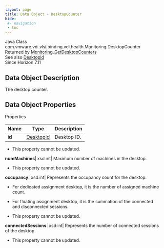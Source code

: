 ```yaml
---
layout: page
title: Data Object - DesktopCounter
hide:
 #- navigation
 - toc
---
```






Java Class
    com.vmware.vdi.vlsi.binding.vdi.health.Monitoring.DesktopCounter  
Returned by
     [Monitoring_GetDesktopCounters](vdi.health.Monitoring.md#getDesktopCounters)  
See also
     [DesktopId](vdi.entity.DesktopId.md)  
Since 
    Horizon 7.11

## Data Object Description 

The desktop counter. 

## Data Object Properties

Properties

Name |  Type |  Description   
---|---|---  
**id**| [DesktopId](vdi.entity.DesktopId.md)|  Desktop ID.   


* This property cannot be updated.

  
**numMachines**|  xsd:int|  Maximum number of machines in the desktop.   


* This property cannot be updated.

  
**occupancy**|  xsd:int|  Represents the occupancy count for the desktop. 

  * For dedicated assignment desktop, it is the number of assigned machine count.
  * For floating assignment desktop, it is the summation of the connected and disconnected sessions.

  


* This property cannot be updated.

  
**connectedSessions**|  xsd:int|  Represents the number of connected sessions of the desktop.   


* This property cannot be updated.

  
  
  
 
  
  

